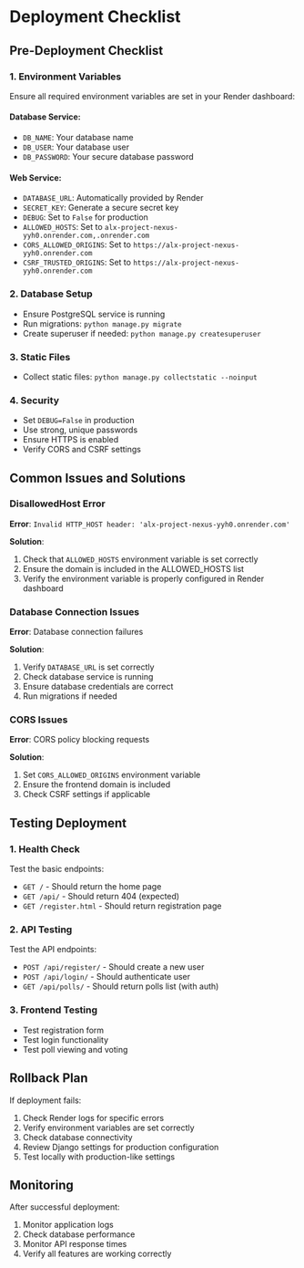 # Deployment Checklist

## Pre-Deployment Checklist

### 1. Environment Variables
Ensure all required environment variables are set in your Render dashboard:

#### Database Service:
- `DB_NAME`: Your database name
- `DB_USER`: Your database user
- `DB_PASSWORD`: Your secure database password

#### Web Service:
- `DATABASE_URL`: Automatically provided by Render
- `SECRET_KEY`: Generate a secure secret key
- `DEBUG`: Set to `False` for production
- `ALLOWED_HOSTS`: Set to `alx-project-nexus-yyh0.onrender.com,.onrender.com`
- `CORS_ALLOWED_ORIGINS`: Set to `https://alx-project-nexus-yyh0.onrender.com`
- `CSRF_TRUSTED_ORIGINS`: Set to `https://alx-project-nexus-yyh0.onrender.com`

### 2. Database Setup
- Ensure PostgreSQL service is running
- Run migrations: `python manage.py migrate`
- Create superuser if needed: `python manage.py createsuperuser`

### 3. Static Files
- Collect static files: `python manage.py collectstatic --noinput`

### 4. Security
- Set `DEBUG=False` in production
- Use strong, unique passwords
- Ensure HTTPS is enabled
- Verify CORS and CSRF settings

## Common Issues and Solutions

### DisallowedHost Error
**Error**: `Invalid HTTP_HOST header: 'alx-project-nexus-yyh0.onrender.com'`

**Solution**: 
1. Check that `ALLOWED_HOSTS` environment variable is set correctly
2. Ensure the domain is included in the ALLOWED_HOSTS list
3. Verify the environment variable is properly configured in Render dashboard

### Database Connection Issues
**Error**: Database connection failures

**Solution**:
1. Verify `DATABASE_URL` is set correctly
2. Check database service is running
3. Ensure database credentials are correct
4. Run migrations if needed

### CORS Issues
**Error**: CORS policy blocking requests

**Solution**:
1. Set `CORS_ALLOWED_ORIGINS` environment variable
2. Ensure the frontend domain is included
3. Check CSRF settings if applicable

## Testing Deployment

### 1. Health Check
Test the basic endpoints:
- `GET /` - Should return the home page
- `GET /api/` - Should return 404 (expected)
- `GET /register.html` - Should return registration page

### 2. API Testing
Test the API endpoints:
- `POST /api/register/` - Should create a new user
- `POST /api/login/` - Should authenticate user
- `GET /api/polls/` - Should return polls list (with auth)

### 3. Frontend Testing
- Test registration form
- Test login functionality
- Test poll viewing and voting

## Rollback Plan

If deployment fails:
1. Check Render logs for specific errors
2. Verify environment variables are set correctly
3. Check database connectivity
4. Review Django settings for production configuration
5. Test locally with production-like settings

## Monitoring

After successful deployment:
1. Monitor application logs
2. Check database performance
3. Monitor API response times
4. Verify all features are working correctly
